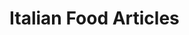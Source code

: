 <!-- 
template: articlesbycategory.html
title: Articles About Italian Food
forCategory: italian food
callback: articlesbycategory
-->

# Italian Food Articles